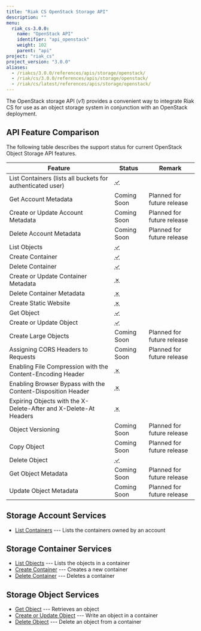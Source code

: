 ```yaml
---
title: "Riak CS OpenStack Storage API"
description: ""
menu:
  riak_cs-3.0.0:
    name: "OpenStack API"
    identifier: "api_openstack"
    weight: 102
    parent: "api"
project: "riak_cs"
project_version: "3.0.0"
aliases:
  - /riakcs/3.0.0/references/apis/storage/openstack/
  - /riak/cs/3.0.0/references/apis/storage/openstack/
  - /riak/cs/latest/references/apis/storage/openstack/
---
```


The OpenStack storage API (*v1*) provides a convenient way to integrate Riak CS for use as an object storage system in conjunction with an OpenStack deployment.

## API Feature Comparison

The following table describes the support status for current OpenStack Object Storage API features.

Feature | Status | Remark
--------|--------|--------
List Containers (lists all buckets for authenticated user) | <abbr title="Supported" class="supported">✓</abbr> | |
Get Account Metadata | Coming Soon | Planned for future release |
Create or Update Account Metadata | Coming Soon | Planned for future release |
Delete Account Metadata | Coming Soon | Planned for future release |
List Objects | <abbr title="Supported" class="supported">✓</abbr> | |
Create Container | <abbr title="Supported" class="supported">✓</abbr> | |
Delete Container | <abbr title="Supported" class="supported">✓</abbr> | |
Create or Update Container Metadata | <abbr title="Unsupported" class="unsupported">✗</abbr> | |
Delete Container Metadata | <abbr title="Unsupported" class="unsupported">✗</abbr> | |
Create Static Website | <abbr title="Unsupported" class="unsupported">✗</abbr> | |
Get Object | <abbr title="Supported" class="supported">✓</abbr> | |
Create or Update Object | <abbr title="Supported" class="supported">✓</abbr> | |
Create Large Objects | Coming Soon | Planned for future release |
Assigning CORS Headers to Requests | Coming Soon | Planned for future release |
Enabling File Compression with the Content-Encoding Header | <abbr title="Unsupported" class="unsupported">✗</abbr> | |
Enabling Browser Bypass with the Content-Disposition Header | <abbr title="Unsupported" class="unsupported">✗</abbr> | |
Expiring Objects with the X-Delete-After and X-Delete-At Headers | <abbr title="Unsupported" class="unsupported">✗</abbr> | |
Object Versioning | Coming Soon | Planned for future release |
Copy Object | Coming Soon | Planned for future release |
Delete Object | <abbr title="Supported" class="supported">✓</abbr> | |
Get Object Metadata | Coming Soon | Planned for future release |
Update Object Metadata | Coming Soon | Planned for future release |

## Storage Account Services

* [List Containers]({{<baseurl>}}riak/cs/3.0.0/references/apis/storage/openstack/list-containers) --- Lists the containers owned by an account

## Storage Container Services

* [List Objects]({{<baseurl>}}riak/cs/3.0.0/references/apis/storage/openstack/list-objects) --- Lists the objects in a container
* [Create Container]({{<baseurl>}}riak/cs/3.0.0/references/apis/storage/openstack/create-container) --- Creates a new container
* [Delete Container]({{<baseurl>}}riak/cs/3.0.0/references/apis/storage/openstack/delete-container) --- Deletes a container

## Storage Object Services

* [Get Object]({{<baseurl>}}riak/cs/3.0.0/references/apis/storage/openstack/get-object) --- Retrieves an object
* [Create or Update Object]({{<baseurl>}}riak/cs/3.0.0/references/apis/storage/openstack/create-object) --- Write an object in a container
* [Delete Object]({{<baseurl>}}riak/cs/3.0.0/references/apis/storage/openstack/delete-object) --- Delete an object from a container
